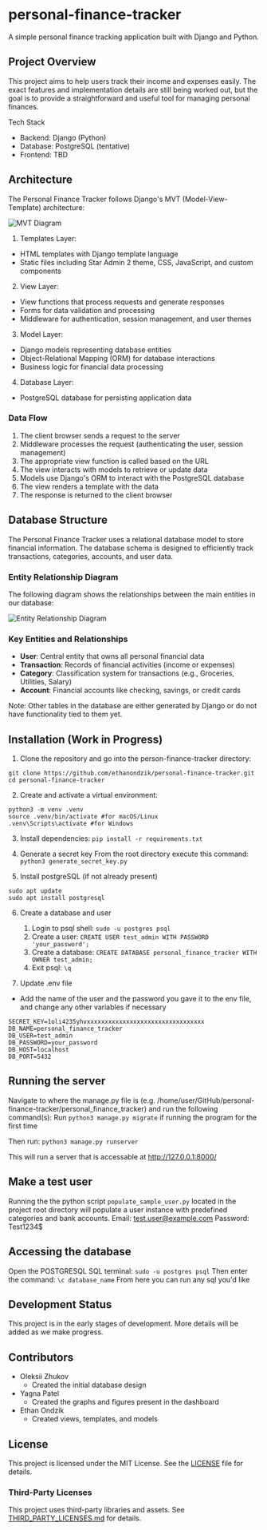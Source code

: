 # personal-finance-tracker
A simple personal finance tracking application built with Django and Python.

## Project Overview

This project aims to help users track their income and expenses easily. The exact features and implementation details are still being worked out, but the goal is to provide a straightforward and useful tool for managing personal finances.

Tech Stack
- Backend: Django (Python)
- Database: PostgreSQL (tentative)
- Frontend: TBD

## Architecture

The Personal Finance Tracker follows Django's MVT (Model-View-Template) architecture:

![MVT Diagram](figures/MVT_mermaid.png)

1. Templates Layer:
- HTML templates with Django template language
- Static files including Star Admin 2 theme, CSS, JavaScript, and custom components
2. View Layer:
- View functions that process requests and generate responses
- Forms for data validation and processing
- Middleware for authentication, session management, and user themes
3. Model Layer:
- Django models representing database entities
- Object-Relational Mapping (ORM) for database interactions
- Business logic for financial data processing
4. Database Layer:
- PostgreSQL database for persisting application data

### Data Flow
1. The client browser sends a request to the server
2. Middleware processes the request (authenticating the user, session management)
3. The appropriate view function is called based on the URL
4. The view interacts with models to retrieve or update data
5. Models use Django's ORM to interact with the PostgreSQL database
6. The view renders a template with the data
7. The response is returned to the client browser

## Database Structure

The Personal Finance Tracker uses a relational database model to store financial information. The database schema is designed to efficiently track transactions, categories, accounts, and user data.

### Entity Relationship Diagram

The following diagram shows the relationships between the main entities in our database:

![Entity Relationship Diagram](figures/current_erd.png)

### Key Entities and Relationships

- **User**: Central entity that owns all personal financial data
- **Transaction**: Records of financial activities (income or expenses)
- **Category**: Classification system for transactions (e.g., Groceries, Utilities, Salary)
- **Account**: Financial accounts like checking, savings, or credit cards

Note: Other tables in the database are either generated by Django or do not have functionality tied to them yet.

## Installation (Work in Progress)
1. Clone the repository and go into the person-finance-tracker directory:
```
git clone https://github.com/ethanondzik/personal-finance-tracker.git
cd personal-finance-tracker
```

2. Create and activate a virtual environment:
```
python3 -m venv .venv
source .venv/bin/activate #for macOS/Linux
.venv\Scripts\activate #for Windows
```

3. Install dependencies:
`pip install -r requirements.txt`

4. Generate a secret key
From the root directory execute this command:
`python3 generate_secret_key.py`

5. Install postgreSQL (if not already present)
```
sudo apt update
sudo apt install postgresql
```

6. Create a database and user
    1. Login to psql shell: `sudo -u postgres psql`
    2. Create a user: `CREATE USER test_admin WITH PASSWORD 'your_password';`
    3. Create a database: `CREATE DATABASE personal_finance_tracker WITH OWNER test_admin;`
    4. Exit psql: `\q`


7. Update .env file
- Add the name of the user and the password you gave it to the env file, and change any other variables if necessary
```
SECRET_KEY=1oli4235yhvxxxxxxxxxxxxxxxxxxxxxxxxxxxxxxxxx
DB_NAME=personal_finance_tracker
DB_USER=test_admin
DB_PASSWORD=your_password
DB_HOST=localhost
DB_PORT=5432
```


## Running the server
Navigate to where the manage.py file is (e.g. /home/user/GitHub/personal-finance-tracker/personal_finance_tracker) and run the following command(s):
Run `python3 manage.py migrate` if running the program for the first time

Then run: `python3 manage.py runserver`

This will run a server that is accessable at http://127.0.0.1:8000/

## Make a test user
Running the the python script `populate_sample_user.py` located in the project root directory will populate a user instance with predefined categories and bank accounts.
Email: test.user@example.com
Password: Test1234$

## Accessing the database
Open the POSTGRESQL SQL terminal: `sudo -u postgres psql`
Then enter the command: `\c database_name`
From here you can run any sql you'd like

## Development Status
This project is in the early stages of development. More details will be added as we make progress. 

## Contributors
- Oleksii Zhukov
    - Created the initial database design
- Yagna Patel
    - Created the graphs and figures present in the dashboard
- Ethan Ondzik
    - Created views, templates, and models
    
## License
This project is licensed under the MIT License. See the [LICENSE](LICENSE) file for details.

### Third-Party Licenses
This project uses third-party libraries and assets. See [THIRD_PARTY_LICENSES.md](THIRD_PARTY_LICENSES.md) for details.